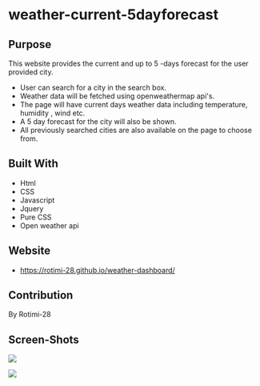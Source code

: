 # weather-current-5dayforecast

## Purpose

This website provides the current and up to  5 -days forecast for the user provided city.
* User can search for a city in the search box.
* Weather data will be fetched using openweathermap api's.
* The page will have current days weather data including temperature, humidity , wind etc.
* A 5 day forecast for the city will also be shown.
* All previously searched cities are also available on the page to choose from.

## Built With
* Html
* CSS
* Javascript
* Jquery
* Pure CSS
* Open weather api

## Website
* https://rotimi-28.github.io/weather-dashboard/



## Contribution
 By Rotimi-28

## Screen-Shots
 ![](screen1.png)

 ![](screen2.png)